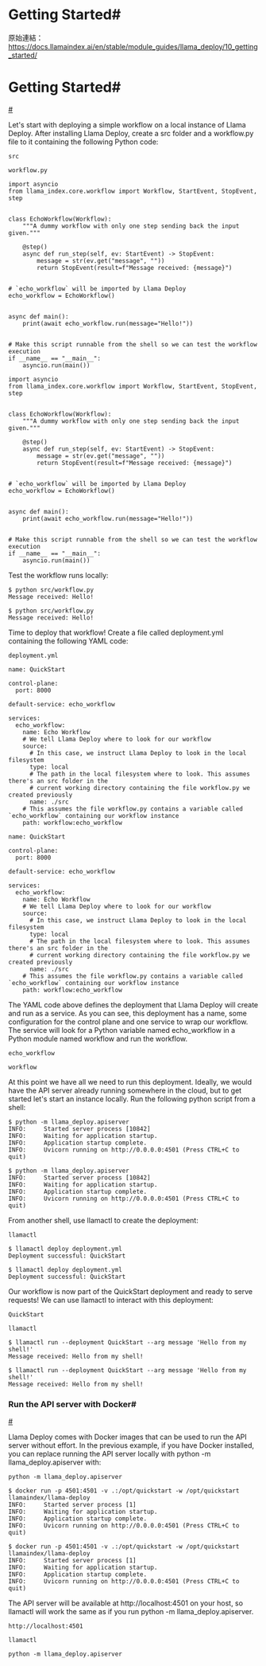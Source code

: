 # Getting Started#

原始連結：https://docs.llamaindex.ai/en/stable/module_guides/llama_deploy/10_getting_started/

# Getting Started#

[#](https://docs.llamaindex.ai/en/stable/module_guides/llama_deploy/10_getting_started/#getting-started)

Let's start with deploying a simple workflow on a local instance of Llama Deploy. After installing Llama Deploy, create
a src folder and a workflow.py file to it containing the following Python code:

```
src
```

```
workflow.py
```

```
import asyncio
from llama_index.core.workflow import Workflow, StartEvent, StopEvent, step


class EchoWorkflow(Workflow):
    """A dummy workflow with only one step sending back the input given."""

    @step()
    async def run_step(self, ev: StartEvent) -> StopEvent:
        message = str(ev.get("message", ""))
        return StopEvent(result=f"Message received: {message}")


# `echo_workflow` will be imported by Llama Deploy
echo_workflow = EchoWorkflow()


async def main():
    print(await echo_workflow.run(message="Hello!"))


# Make this script runnable from the shell so we can test the workflow execution
if __name__ == "__main__":
    asyncio.run(main())
```

```
import asyncio
from llama_index.core.workflow import Workflow, StartEvent, StopEvent, step


class EchoWorkflow(Workflow):
    """A dummy workflow with only one step sending back the input given."""

    @step()
    async def run_step(self, ev: StartEvent) -> StopEvent:
        message = str(ev.get("message", ""))
        return StopEvent(result=f"Message received: {message}")


# `echo_workflow` will be imported by Llama Deploy
echo_workflow = EchoWorkflow()


async def main():
    print(await echo_workflow.run(message="Hello!"))


# Make this script runnable from the shell so we can test the workflow execution
if __name__ == "__main__":
    asyncio.run(main())
```

Test the workflow runs locally:

```
$ python src/workflow.py
Message received: Hello!
```

```
$ python src/workflow.py
Message received: Hello!
```

Time to deploy that workflow! Create a file called deployment.yml containing the following YAML code:

```
deployment.yml
```

```
name: QuickStart

control-plane:
  port: 8000

default-service: echo_workflow

services:
  echo_workflow:
    name: Echo Workflow
    # We tell Llama Deploy where to look for our workflow
    source:
      # In this case, we instruct Llama Deploy to look in the local filesystem
      type: local
      # The path in the local filesystem where to look. This assumes there's an src folder in the
      # current working directory containing the file workflow.py we created previously
      name: ./src
    # This assumes the file workflow.py contains a variable called `echo_workflow` containing our workflow instance
    path: workflow:echo_workflow
```

```
name: QuickStart

control-plane:
  port: 8000

default-service: echo_workflow

services:
  echo_workflow:
    name: Echo Workflow
    # We tell Llama Deploy where to look for our workflow
    source:
      # In this case, we instruct Llama Deploy to look in the local filesystem
      type: local
      # The path in the local filesystem where to look. This assumes there's an src folder in the
      # current working directory containing the file workflow.py we created previously
      name: ./src
    # This assumes the file workflow.py contains a variable called `echo_workflow` containing our workflow instance
    path: workflow:echo_workflow
```

The YAML code above defines the deployment that Llama Deploy will create and run as a service. As you can
see, this deployment has a name, some configuration for the control plane and one service to wrap our workflow. The
service will look for a Python variable named echo_workflow in a Python module named workflow and run the workflow.

```
echo_workflow
```

```
workflow
```

At this point we have all we need to run this deployment. Ideally, we would have the API server already running
somewhere in the cloud, but to get started let's start an instance locally. Run the following python script from a shell:

```
$ python -m llama_deploy.apiserver
INFO:     Started server process [10842]
INFO:     Waiting for application startup.
INFO:     Application startup complete.
INFO:     Uvicorn running on http://0.0.0.0:4501 (Press CTRL+C to quit)
```

```
$ python -m llama_deploy.apiserver
INFO:     Started server process [10842]
INFO:     Waiting for application startup.
INFO:     Application startup complete.
INFO:     Uvicorn running on http://0.0.0.0:4501 (Press CTRL+C to quit)
```

From another shell, use llamactl to create the deployment:

```
llamactl
```

```
$ llamactl deploy deployment.yml
Deployment successful: QuickStart
```

```
$ llamactl deploy deployment.yml
Deployment successful: QuickStart
```

Our workflow is now part of the QuickStart deployment and ready to serve requests! We can use llamactl to interact
with this deployment:

```
QuickStart
```

```
llamactl
```

```
$ llamactl run --deployment QuickStart --arg message 'Hello from my shell!'
Message received: Hello from my shell!
```

```
$ llamactl run --deployment QuickStart --arg message 'Hello from my shell!'
Message received: Hello from my shell!
```

### Run the API server with Docker#

[#](https://docs.llamaindex.ai/en/stable/module_guides/llama_deploy/10_getting_started/#run-the-api-server-with-docker)

Llama Deploy comes with Docker images that can be used to run the API server without effort. In the previous example,
if you have Docker installed, you can replace running the API server locally with python -m llama_deploy.apiserver
with:

```
python -m llama_deploy.apiserver
```

```
$ docker run -p 4501:4501 -v .:/opt/quickstart -w /opt/quickstart llamaindex/llama-deploy
INFO:     Started server process [1]
INFO:     Waiting for application startup.
INFO:     Application startup complete.
INFO:     Uvicorn running on http://0.0.0.0:4501 (Press CTRL+C to quit)
```

```
$ docker run -p 4501:4501 -v .:/opt/quickstart -w /opt/quickstart llamaindex/llama-deploy
INFO:     Started server process [1]
INFO:     Waiting for application startup.
INFO:     Application startup complete.
INFO:     Uvicorn running on http://0.0.0.0:4501 (Press CTRL+C to quit)
```

The API server will be available at http://localhost:4501 on your host, so llamactl will work the same as if you
run python -m llama_deploy.apiserver.

```
http://localhost:4501
```

```
llamactl
```

```
python -m llama_deploy.apiserver
```

